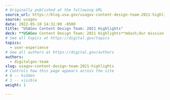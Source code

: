 ```yaml
---
# Originally published at the following URL
source_url: https://blog.usa.gov/usagov-content-design-team-2021-highlights
source: usagov
date: 2022-05-10 14:31:00 -0500
title: "USAGov Content Design Team: 2021 Highlights"
deck: **USAGov Content Design Team: 2021 Highlights**mdash;Our mission at USAGov and USAGov en Español is to make it easy for anyone to find and understand the government information they need. We’re excited about what we accomplished in 2021; we connected with the public 117 million times through our websites, social media, email, and phone and chat contact center support. And with our “data first” mindset, we’re more confident that our content is addressing our users’ needs.
# See all topics at https://digital.gov/topics
topics:
  - user-experience
# See all authors at https://digital.gov/authors
authors:
  - digitalgov-team
slug: usagov-content-design-team-2021-highlights
# Controls how this page appears across the site
# 0 -- hidden
# 1 -- visible
weight: 1

---
```

